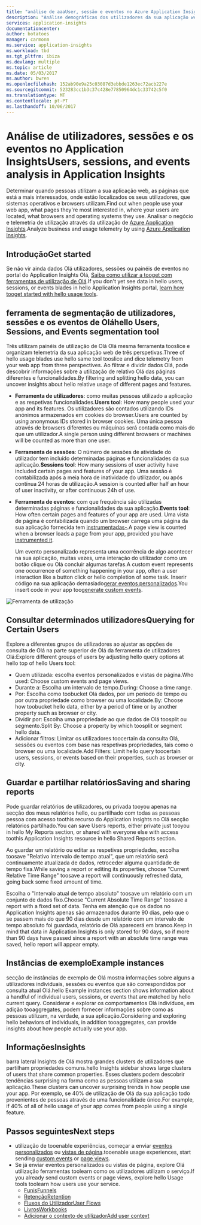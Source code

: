 ```yaml
---
title: "análise de aaaUser, sessão e eventos no Azure Application Insights | Documentos da Microsoft"
description: "Análise demográficas dos utilizadores da sua aplicação web."
services: application-insights
documentationcenter: 
author: botatoes
manager: carmonm
ms.service: application-insights
ms.workload: tbd
ms.tgt_pltfrm: ibiza
ms.devlang: multiple
ms.topic: article
ms.date: 05/03/2017
ms.author: bwren
ms.openlocfilehash: 152ab90e9a25c03087d3ebbde1263ec72acb227e
ms.sourcegitcommit: 523283cc1b3c37c428e77850964dc1c33742c5f0
ms.translationtype: MT
ms.contentlocale: pt-PT
ms.lasthandoff: 10/06/2017
---
```

# <a name="users-sessions-and-events-analysis-in-application-insights"></a><span data-ttu-id="d2a60-103">Análise de utilizadores, sessões e os eventos no Application Insights</span><span class="sxs-lookup"><span data-stu-id="d2a60-103">Users, sessions, and events analysis in Application Insights</span></span>

<span data-ttu-id="d2a60-104">Determinar quando pessoas utilizam a sua aplicação web, as páginas que está a mais interessados, onde estão localizados os seus utilizadores, que sistemas operativos e browsers utilizam.</span><span class="sxs-lookup"><span data-stu-id="d2a60-104">Find out when people use your web app, what pages they're most interested in, where your users are located, what browsers and operating systems they use.</span></span> <span data-ttu-id="d2a60-105">Analisar o negócio e telemetria de utilização através da utilização de [Azure Application Insights](app-insights-overview.md).</span><span class="sxs-lookup"><span data-stu-id="d2a60-105">Analyze business and usage telemetry by using [Azure Application Insights](app-insights-overview.md).</span></span>

## <a name="get-started"></a><span data-ttu-id="d2a60-106">Introdução</span><span class="sxs-lookup"><span data-stu-id="d2a60-106">Get started</span></span>

<span data-ttu-id="d2a60-107">Se não vir ainda dados Olá utilizadores, sessões ou painéis de eventos no portal do Application Insights Olá, [Saiba como utilizar a tooget com ferramentas de utilização de Olá](app-insights-usage-overview.md).</span><span class="sxs-lookup"><span data-stu-id="d2a60-107">If you don't yet see data in hello users, sessions, or events blades in hello Application Insights portal, [learn how tooget started with hello usage tools](app-insights-usage-overview.md).</span></span>

## <a name="hello-users-sessions-and-events-segmentation-tool"></a><span data-ttu-id="d2a60-108">ferramenta de segmentação de utilizadores, sessões e os eventos de Olá</span><span class="sxs-lookup"><span data-stu-id="d2a60-108">hello Users, Sessions, and Events segmentation tool</span></span>

<span data-ttu-id="d2a60-109">Três utilizam painéis de utilização de Olá Olá mesma ferramenta tooslice e organizam telemetria da sua aplicação web de três perspetivas.</span><span class="sxs-lookup"><span data-stu-id="d2a60-109">Three of hello usage blades use hello same tool tooslice and dice telemetry from your web app from three perspectives.</span></span> <span data-ttu-id="d2a60-110">Ao filtrar e dividir dados Olá, pode descobrir informações sobre a utilização de relativo Olá das páginas diferentes e funcionalidades.</span><span class="sxs-lookup"><span data-stu-id="d2a60-110">By filtering and splitting hello data, you can uncover insights about hello relative usage of different pages and features.</span></span>

* <span data-ttu-id="d2a60-111">**Ferramenta de utilizadores**: como muitas pessoas utilizado a aplicação e as respetivas funcionalidades.</span><span class="sxs-lookup"><span data-stu-id="d2a60-111">**Users tool**: How many people used your app and its features.</span></span>  <span data-ttu-id="d2a60-112">Os utilizadores são contados utilizando IDs anónimos armazenados em cookies do browser.</span><span class="sxs-lookup"><span data-stu-id="d2a60-112">Users are counted by using anonymous IDs stored in browser cookies.</span></span> <span data-ttu-id="d2a60-113">Uma única pessoa através de browsers diferentes ou máquinas será contada como mais do que um utilizador.</span><span class="sxs-lookup"><span data-stu-id="d2a60-113">A single person using different browsers or machines will be counted as more than one user.</span></span>
* <span data-ttu-id="d2a60-114">**Ferramenta de sessões**: O número de sessões de atividade do utilizador tem incluído determinadas páginas e funcionalidades da sua aplicação.</span><span class="sxs-lookup"><span data-stu-id="d2a60-114">**Sessions tool**: How many sessions of user activity have included certain pages and features of your app.</span></span> <span data-ttu-id="d2a60-115">Uma sessão é contabilizada após a meia hora de inatividade do utilizador, ou após contínua 24 horas de utilização.</span><span class="sxs-lookup"><span data-stu-id="d2a60-115">A session is counted after half an hour of user inactivity, or after continuous 24h of use.</span></span>
* <span data-ttu-id="d2a60-116">**Ferramenta de eventos**: com que frequência são utilizadas determinadas páginas e funcionalidades da sua aplicação.</span><span class="sxs-lookup"><span data-stu-id="d2a60-116">**Events tool**: How often certain pages and features of your app are used.</span></span> <span data-ttu-id="d2a60-117">Uma vista de página é contabilizada quando um browser carrega uma página da sua aplicação fornecida tem [instrumentadas-](app-insights-javascript.md).</span><span class="sxs-lookup"><span data-stu-id="d2a60-117">A page view is counted when a browser loads a page from your app, provided you have [instrumented it](app-insights-javascript.md).</span></span> 

    <span data-ttu-id="d2a60-118">Um evento personalizado representa uma ocorrência de algo acontecer na sua aplicação, muitas vezes, uma interação do utilizador como um botão clique ou Olá concluir algumas tarefas.</span><span class="sxs-lookup"><span data-stu-id="d2a60-118">A custom event represents one occurrence of something happening in your app, often a user interaction like a button click or hello completion of some task.</span></span> <span data-ttu-id="d2a60-119">Inserir código na sua aplicação demasiado[gerar eventos personalizados](app-insights-api-custom-events-metrics.md#trackevent).</span><span class="sxs-lookup"><span data-stu-id="d2a60-119">You insert code in your app too[generate custom events](app-insights-api-custom-events-metrics.md#trackevent).</span></span>

![Ferramenta de utilização](./media/app-insights-usage-segmentation/users.png)

## <a name="querying-for-certain-users"></a><span data-ttu-id="d2a60-121">Consultar determinados utilizadores</span><span class="sxs-lookup"><span data-stu-id="d2a60-121">Querying for Certain Users</span></span> 

<span data-ttu-id="d2a60-122">Explore a diferentes grupos de utilizadores ao ajustar as opções de consulta de Olá na parte superior de Olá da ferramenta de utilizadores Olá:</span><span class="sxs-lookup"><span data-stu-id="d2a60-122">Explore different groups of users by adjusting hello query options at hello top of hello Users tool:</span></span> 

* <span data-ttu-id="d2a60-123">Quem utilizada: escolha eventos personalizados e vistas de página.</span><span class="sxs-lookup"><span data-stu-id="d2a60-123">Who used: Choose custom events and page views.</span></span> 
* <span data-ttu-id="d2a60-124">Durante a: Escolha um intervalo de tempo.</span><span class="sxs-lookup"><span data-stu-id="d2a60-124">During: Choose a time range.</span></span> 
* <span data-ttu-id="d2a60-125">Por: Escolha como toobucket Olá dados, por um período de tempo ou por outra propriedade como browser ou uma localidade.</span><span class="sxs-lookup"><span data-stu-id="d2a60-125">By: Choose how toobucket hello data, either by a period of time or by another property such as browser or city.</span></span> 
* <span data-ttu-id="d2a60-126">Dividir por: Escolha uma propriedade ao que dados de Olá toosplit ou segmento.</span><span class="sxs-lookup"><span data-stu-id="d2a60-126">Split By: Choose a property by which toosplit or segment hello data.</span></span> 
* <span data-ttu-id="d2a60-127">Adicionar filtros: Limitar os utilizadores toocertain da consulta Olá, sessões ou eventos com base nas respetivas propriedades, tais como o browser ou uma localidade.</span><span class="sxs-lookup"><span data-stu-id="d2a60-127">Add Filters: Limit hello query toocertain users, sessions, or events based on their properties, such as browser or city.</span></span> 
 
## <a name="saving-and-sharing-reports"></a><span data-ttu-id="d2a60-128">Guardar e partilhar relatórios</span><span class="sxs-lookup"><span data-stu-id="d2a60-128">Saving and sharing reports</span></span> 
<span data-ttu-id="d2a60-129">Pode guardar relatórios de utilizadores, ou privada tooyou apenas na secção dos meus relatórios hello, ou partilhado com todas as pessoas pessoa com acesso toothis recurso do Application Insights no Olá secção relatórios partilhado.</span><span class="sxs-lookup"><span data-stu-id="d2a60-129">You can save Users reports, either private just tooyou in hello My Reports section, or shared with everyone else with access toothis Application Insights resource in hello Shared Reports section.</span></span>  
 
<span data-ttu-id="d2a60-130">Ao guardar um relatório ou editar as respetivas propriedades, escolha toosave "Relativo intervalo de tempo atual", que um relatório será continuamente atualizada de dados, retroceder alguma quantidade de tempo fixa.</span><span class="sxs-lookup"><span data-stu-id="d2a60-130">While saving a report or editing its properties, choose "Current Relative Time Range" toosave a report will continuously refreshed data, going back some fixed amount of time.</span></span>  
 
<span data-ttu-id="d2a60-131">Escolha o "Intervalo atual de tempo absoluto" toosave um relatório com um conjunto de dados fixo.</span><span class="sxs-lookup"><span data-stu-id="d2a60-131">Choose "Current Absolute Time Range" toosave a report with a fixed set of data.</span></span> <span data-ttu-id="d2a60-132">Tenha em atenção que os dados no Application Insights apenas são armazenados durante 90 dias, pelo que o se passem mais do que 90 dias desde um relatório com um intervalo de tempo absoluto foi guardada, relatório de Olá aparecerá em branco.</span><span class="sxs-lookup"><span data-stu-id="d2a60-132">Keep in mind that data in Application Insights is only stored for 90 days, so if more than 90 days have passed since a report with an absolute time range was saved, hello report will appear empty.</span></span> 
 
## <a name="example-instances"></a><span data-ttu-id="d2a60-133">Instâncias de exemplo</span><span class="sxs-lookup"><span data-stu-id="d2a60-133">Example instances</span></span>

<span data-ttu-id="d2a60-134">secção de instâncias de exemplo de Olá mostra informações sobre alguns a utilizadores individuais, sessões ou eventos que são correspondidos por consulta atual Olá.</span><span class="sxs-lookup"><span data-stu-id="d2a60-134">hello Example instances section shows information about a handful of individual users, sessions, or events that are matched by hello current query.</span></span> <span data-ttu-id="d2a60-135">Considerar e explorar os comportamentos Olá indivíduos, em adição tooaggregates, podem fornecer informações sobre como as pessoas utilizam, na verdade, a sua aplicação.</span><span class="sxs-lookup"><span data-stu-id="d2a60-135">Considering and exploring hello behaviors of individuals, in addition tooaggregates, can provide insights about how people actually use your app.</span></span> 
 
## <a name="insights"></a><span data-ttu-id="d2a60-136">Informações</span><span class="sxs-lookup"><span data-stu-id="d2a60-136">Insights</span></span> 

<span data-ttu-id="d2a60-137">barra lateral Insights de Olá mostra grandes clusters de utilizadores que partilham propriedades comuns.</span><span class="sxs-lookup"><span data-stu-id="d2a60-137">hello Insights sidebar shows large clusters of users that share common properties.</span></span> <span data-ttu-id="d2a60-138">Esses clusters podem descobrir tendências surprising na forma como as pessoas utilizam a sua aplicação.</span><span class="sxs-lookup"><span data-stu-id="d2a60-138">These clusters can uncover surprising trends in how people use your app.</span></span> <span data-ttu-id="d2a60-139">Por exemplo, se 40% de utilização de Olá da sua aplicação todo provenientes de pessoas através de uma funcionalidade único.</span><span class="sxs-lookup"><span data-stu-id="d2a60-139">For example, if 40% of all of hello usage of your app comes from people using a single feature.</span></span>  


## <a name="next-steps"></a><span data-ttu-id="d2a60-140">Passos seguintes</span><span class="sxs-lookup"><span data-stu-id="d2a60-140">Next steps</span></span>
- <span data-ttu-id="d2a60-141">utilização de tooenable experiências, começar a enviar [eventos personalizados](https://docs.microsoft.com/en-us/azure/application-insights/app-insights-api-custom-events-metrics#trackevent) ou [vistas de página](https://docs.microsoft.com/azure/application-insights/app-insights-api-custom-events-metrics#page-views).</span><span class="sxs-lookup"><span data-stu-id="d2a60-141">tooenable usage experiences, start sending [custom events](https://docs.microsoft.com/en-us/azure/application-insights/app-insights-api-custom-events-metrics#trackevent) or [page views](https://docs.microsoft.com/azure/application-insights/app-insights-api-custom-events-metrics#page-views).</span></span>
- <span data-ttu-id="d2a60-142">Se já enviar eventos personalizados ou vistas de página, explore Olá utilização ferramentas toolearn como os utilizadores utilizam o serviço.</span><span class="sxs-lookup"><span data-stu-id="d2a60-142">If you already send custom events or page views, explore hello Usage tools toolearn how users use your service.</span></span>
    - [<span data-ttu-id="d2a60-143">Funis</span><span class="sxs-lookup"><span data-stu-id="d2a60-143">Funnels</span></span>](usage-funnels.md)
    - [<span data-ttu-id="d2a60-144">Retenção</span><span class="sxs-lookup"><span data-stu-id="d2a60-144">Retention</span></span>](app-insights-usage-retention.md)
    - [<span data-ttu-id="d2a60-145">Fluxos do Utilizador</span><span class="sxs-lookup"><span data-stu-id="d2a60-145">User Flows</span></span>](app-insights-usage-flows.md)
    - [<span data-ttu-id="d2a60-146">Livros</span><span class="sxs-lookup"><span data-stu-id="d2a60-146">Workbooks</span></span>](app-insights-usage-workbooks.md)
    - [<span data-ttu-id="d2a60-147">Adicionar o contexto de utilizador</span><span class="sxs-lookup"><span data-stu-id="d2a60-147">Add user context</span></span>](app-insights-usage-send-user-context.md)

